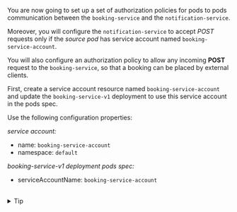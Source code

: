 You are now going to set up a set of authorization policies for pods
to pods communication between the `booking-service` and the `notification-service`.

Moreover, you will configure the `notification-service` to accept *POST* requests only if the *source pod* has service
account named `booking-service-account`.

You will also configure an authorization policy to allow any incoming **POST** request to the `booking-service`,
so that a booking can be placed by external clients.


First, create a service account resource named `booking-service-account`
and update the `booking-service-v1` deployment to use this service account in the pods spec.

Use the following configuration properties:

*service account:*
* name: `booking-service-account`
* namespace: `default`

*booking-service-v1 deployment pods spec:*
- serviceAccountName: `booking-service-account`


<br>
<details><summary>Tip</summary>

```bash
kubectl create serviceaccount // TODO
```{{copy}}

```bash
kubectl edit deploy booking-service-v1
```{{copy}}
</details>


<br>
<details><summary>Solution</summary>

```bash
kubectl create serviceaccount booking-service-account
```{{copy}}

```bash
kubectl edit deploy booking-service-v1
```{{copy}}

Edit the booking-service-v1 deployment definition to add `booking-service-account`:
```yaml
apiVersion: apps/v1
kind: Deployment
metadata:
  ...
  name: booking-service-v1
  namespace: default
spec:
  template:
    metadata:
      labels:
        app: booking-service
    spec:
      serviceAccountName: booking-service-account //Add the service account to the deployment
      containers:
      ...
```{{copy}}
</details>
